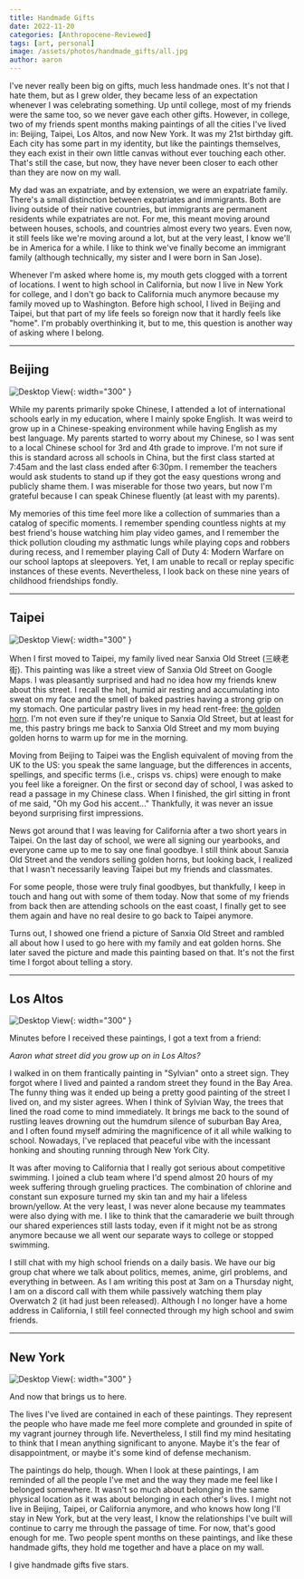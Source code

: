 ```yaml
---
title: Handmade Gifts
date: 2022-11-20
categories: [Anthropocene-Reviewed]
tags: [art, personal]
image: /assets/photos/handmade_gifts/all.jpg
author: aaron
---
```


I've never really been big on gifts, much less handmade ones. It's not that I hate them, but as I grew older, they became less of an expectation whenever I was celebrating something. Up until college, most of my friends were the same too, so we never gave each other gifts. However, in college, two of my friends spent months making paintings of all the cities I've lived in: Beijing, Taipei, Los Altos, and now New York. It was my 21st birthday gift. Each city has some part in my identity, but like the paintings themselves, they each exist in their own little canvas without ever touching each other. That's still the case, but now, they have never been closer to each other than they are now on my wall.

My dad was an expatriate, and by extension, we were an expatriate family. There's a small distinction between expatriates and immigrants. Both are living outside of their native countries, but immigrants are permanent residents while expatriates are not. For me, this meant moving around between houses, schools, and countries almost every two years. Even now, it still feels like we're moving around a lot, but at the very least, I know we'll be in America for a while. I like to think we've finally become an immigrant family (although technically, my sister and I were born in San Jose).

Whenever I'm asked where home is, my mouth gets clogged with a torrent of locations. I went to high school in California, but now I live in New York for college, and I don't go back to California much anymore because my family moved up to Washington. Before high school, I lived in Beijing and Taipei, but that part of my life feels so foreign now that it hardly feels like "home". I'm probably overthinking it, but to me, this question is another way of asking where I belong.

---

## Beijing
![Desktop View](/assets/photos/handmade_gifts/beijing.jpg){: width="300" }

While my parents primarily spoke Chinese, I attended a lot of international schools early in my education, where I mainly spoke English. It was weird to grow up in a Chinese-speaking environment while having English as my best language. My parents started to worry about my Chinese, so I was sent to a local Chinese school for 3rd and 4th grade to improve. I'm not sure if this is standard across all schools in China, but the first class started at 7:45am and the last class ended after 6:30pm. I remember the teachers would ask students to stand up if they got the easy questions wrong and publicly shame them. I was miserable for those two years, but now I'm grateful because I can speak Chinese fluently (at least with my parents).

My memories of this time feel more like a collection of summaries than a catalog of specific moments. I remember spending countless nights at my best friend's house watching him play video games, and I remember the thick pollution clouding my asthmatic lungs while playing cops and robbers during recess, and I remember playing Call of Duty 4: Modern Warfare on our school laptops at sleepovers. Yet, I am unable to recall or replay specific instances of these events. Nevertheless, I look back on these nine years of childhood friendships fondly. 

<!-- The painting strangely resembles the playground of my middle school. I don't think I've ever described it to my friends, and they forgot where they drew inspiration from. Looking at this painting gives me weird feelings of deja vu and nostalgia. -->

<!-- I don't really keep in contact with my friends here anymore. I haven't been back for almost a decade, and I don’t feel any strong desire to do so. Most of the people I knew back then are entirely different people now, and I am a different person too. The only attachments I had left were the people I had play dates with after school. Time, distance, and different life paths separate us now.  Even though those connections are lost, the memories and the people who helped me make them still have a place on my wall. -->

---
## Taipei
![Desktop View](/assets/photos/handmade_gifts/taipei.jpg){: width="300" }

When I first moved to Taipei, my family lived near Sanxia Old Street (三峽老街). This painting was like a street view of Sanxia Old Street on Google Maps. I was pleasantly surprised and had no idea how my friends knew about this street. I recall the hot, humid air resting and accumulating into sweat on my face and the smell of baked pastries having a strong grip on my stomach. One particular pastry lives in my head rent-free: [the golden horn](https://taiwantour.info/golden-horn/). I'm not even sure if they're unique to Sanxia Old Street, but at least for me, this pastry brings me back to Sanxia Old Street and my mom buying golden horns to warm up for me in the morning.

Moving from Beijing to Taipei was the English equivalent of moving from the UK to the US: you speak the same language, but the differences in accents, spellings, and specific terms (i.e., crisps vs. chips) were enough to make you feel like a foreigner. On the first or second day of school, I was asked to read a passage in my Chinese class. When I finished, the girl sitting in front of me said, "Oh my God his accent..." Thankfully, it was never an issue beyond surprising first impressions.

News got around that I was leaving for California after a two short years in Taipei. On the last day of school, we were all signing our yearbooks, and everyone came up to me to say one final goodbye. I still think about Sanxia Old Street and the vendors selling golden horns, but looking back, I realized that I wasn't necessarily leaving Taipei but my friends and classmates. 

For some people, those were truly final goodbyes, but thankfully, I keep in touch and hang out with some of them today. Now that some of my friends from back then are attending schools on the east coast, I finally get to see them again and have no real desire to go back to Taipei anymore.

<!-- During the pandemic, my family decided to visit Taipei for a couple of months. At the time, it felt like we were enduring the worst of the pandemic in America. The news was riddled with dread and hopelessness as our infection rates shot up. Meanwhile, things were relatively normal in Taiwan besides the extra mask wearing and hand sanitizer. It had been 4 years since my last visit, so it was nice to go back to Sanxia Old Street and see my friends again. The unfortunate part was this coincided with school. In Taiwan, I was 12 hour ahead of New York, so my schedule was quite literally flipped. I remember having Principles of Biology 2 at 9pm and taking a machine learning midterm at 3am.  -->

<!-- Once my quarentine was over, I finally got to step outside and hang out with my friends. I didn't necessarily feel at home again, but my friends helped me remember what it must've been like to live here almost 7 years ago. Without them, I probably would have felt like a complete tourist. -->

<!-- Unlike Beijing, my last trip to Taipei was relatively recent, around 2 years ago during the COVID-19 pandemic. In America, it felt like we were enduring the worst of the pandemic. In Taipei, things were relatively normal save the extra mask wearing and hand sanitizer (who knew). Before this visit, I had not been in Taipei for 4 years. I still keep in contact with a lot of my friends from Taipei. While I visited, I ate hot pot, toured the SOGO mall, and bought snacks from 7-11 with them. I didn't necessarily feel at home again, but my friends helped me remember what it must've been like when I lived here several years ago. Without them, I probably would have felt like a complete tourist. -->

<!-- I still keep in contact with my friends from Taipei. All of us go to college in America now, and a good chunk of them attend schools in the east coast too. The great part about living in New York City is that everyone has a reason to visit, whether it’s holiday plans, transfer flights, or starting a new job. Whenever they’re in town and reach out to me, I get excited. I find it just as fun to be with them in the city as in Taipei. -->

Turns out, I showed one friend a picture of Sanxia Old Street and rambled all about how I used to go here with my family and eat golden horns. She later saved the picture and made this painting based on that. It's not the first time I forgot about telling a story.

---
## Los Altos
![Desktop View](/assets/photos/handmade_gifts/los_altos.jpg){: width="300" }

Minutes before I received these paintings, I got a text from a friend: 

*Aaron what street did you grow up on in Los Altos?*

I walked in on them frantically painting in "Sylvian" onto a street sign. They forgot where I lived and painted a random street they found in the Bay Area. The funny thing was it ended up being a pretty good painting of the street I lived on, and my sister agrees. When I think of Sylvian Way, the trees that lined the road come to mind immediately. It brings me back to the sound of rustling leaves drowning out the humdrum silence of suburban Bay Area, and I often found myself admiring the magnificence of it all while walking to school. Nowadays, I've replaced that peaceful vibe with the incessant honking and shouting running through New York City.

It was after moving to California that I really got serious about competitive swimming. I joined a club team where I'd spend almost 20 hours of my week suffering through grueling practices. The combination of chlorine and constant sun exposure turned my skin tan and my hair a lifeless brown/yellow. At the very least, I was never alone because my teammates were also dying with me. I like to think that the camaraderie we built through our shared experiences still lasts today, even if it might not be as strong anymore because we all went our separate ways to college or stopped swimming. 

I still chat with my high school friends on a daily basis. We have our big group chat where we talk about politics, memes, anime, girl problems, and everything in between. As I am writing this post at 3am on a Thursday night, I am on a discord call with them while passively watching them play Overwatch 2 (it had just been released). Although I no longer have a home address in California, I still feel connected through my high school and swim friends.

<!-- Moving to California was especially hard because it was an entirely different culture. I spoke English fluently (arguably better than my Chinese), but it was still obvious that I came from somewhere else. After all, I had lived in Asia for most of my life. I found myself clinging on to the friends I left in Taipei, and it sucked to see them move on with their lives while I was trying to start a new one. -->

<!-- Junior year was when I started to feel more settled in high school. I grew closer to friends in high school and in my swim club. I stopped looking back at the old life I used to have in Taipei and began focusing on the people who were within driving distance of me. It was the people around me that grounded by sense of belonging. Even now, I still chat with my high school friends on a daily basis. We have our big group chat where we talk about politics, memes, anime, sarcastic remarks, and much more. As I am writing this post at 3am on a Thursday night, I am on a discord call with them while passively watching them play Overwatch 2 (it had just released). Although I no longer have a home address in California, I still feel connected through them.  -->

---
## New York
![Desktop View](/assets/photos/handmade_gifts/new_york.jpg){: width="300" }

<!-- During my junior fall semester, I took organic chemistry, physics and a grad-level machine learning class on top of 20+ hours of swim practice and research. In spite of my workload, I sacrificed my sleep time like an expendable resource in order to spend more time with them. I would stay at friends' apartments very late to hangout or help them with homework, only to go back home, sleep for a short 2 hours before morning practice at 6:30am, and attend lecture later.

My friends don't know how I survived. and I don't know either. I felt awake or minimally functioning at best, and the lack of sleep accumulated like debt. At first, it was manageable. Eventually, whenever I sat down for lecture or stopped moving in general, I got ambushed by a wave of drowsiness. My vision blurred and darkened, and I tried my best to keep my head up while my poor choices weighed it down. I remember one time after a Saturday morning practice, I fell asleep upright on a couch within 30 seconds of sitting down while a friend was trying to talk to me. 

Looking back now as a senior, I think I sacrificed a lot to be around others because I didn't like being alone. I felt lonely, and I had spent all my life depending on others to feel like I was a part of something. At the time, my family moved up to Washington, so I no longer had a home in California I'd be a huge pushover whenever someone had a favor or wanted to hang out. Things are a little better now, but it's still something I struggle with at times.

--- -->

And now that brings us to here. 

The lives I've lived are contained in each of these paintings. They represent the people who have made me feel more complete and grounded in spite of my vagrant journey through life. Nevertheless, I still find my mind hesitating to think that I mean anything significant to anyone. Maybe it's the fear of disappointment, or maybe it's some kind of defense mechanism. 

The paintings do help, though. When I look at these paintings, I am reminded of all the people I've met and the way they made me feel like I belonged somewhere. It wasn't so much about belonging in the same physical location as it was about belonging in each other's lives. I might not live in Beijing, Taipei, or California anymore, and who knows how long I'll stay in New York, but at the very least, I know the relationships I've built will continue to carry me through the passage of time. For now, that's good enough for me. Two people spent months on these paintings, and like these handmade gifts, they hold me together and have a place on my wall. 

I give handmade gifts five stars.